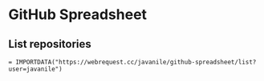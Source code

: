 # GitHub Spreadsheet

## List repositories

```
= IMPORTDATA("https://webrequest.cc/javanile/github-spreadsheet/list?user=javanile")
```
